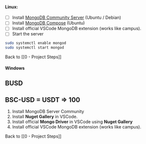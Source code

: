#### Linux:

- [ ] Install [MongoDB Community Server](https://www.mongodb.com/try/download/community) (Ubuntu / Debian)
- [ ] Install [MongoDB Compose](https://www.mongodb.com/try/download/compass) (Ubuntu)
- [ ] Install official VSCode MongoDB extension (works like campus).
- [ ] Start the server 
```bash
sudo systemctl enable mongod
sudo systemctl start mongod
```

Back to [[0 - Project Steps]]
#### Windows

## BUSD
## BSC-USD = USDT  => 100

 
1. Install MongoDB Server Community
2. Install **Nuget Gallery** in VSCode.
3. Install official **Mongo Driver** in VSCode using **Nuget Gallery**
4. Install official VSCode MongoDB extension (works like campus).

Back to [[0 - Project Steps]]